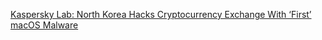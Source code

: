 [Kaspersky Lab: North Korea Hacks Cryptocurrency Exchange With ‘First’ macOS Malware](https://cointelegraph.com/news/kaspersky-lab-north-korea-hacks-cryptocurrency-exchange-with-first-macos-malware)